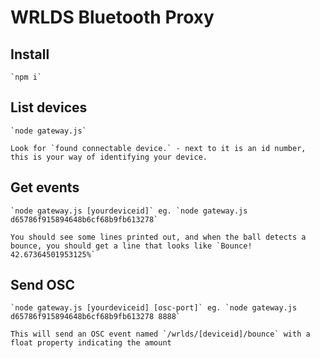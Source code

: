 # WRLDS Bluetooth Proxy

## Install

    `npm i`

## List devices

    `node gateway.js`

    Look for `found connectable device.` - next to it is an id number, this is your way of identifying your device.

## Get events

    `node gateway.js [yourdeviceid]` eg. `node gateway.js d65786f915894648b6cf68b9fb613278`

    You should see some lines printed out, and when the ball detects a bounce, you should get a line that looks like `Bounce! 42.67364501953125%`

## Send OSC

    `node gateway.js [yourdeviceid] [osc-port]` eg. `node gateway.js d65786f915894648b6cf68b9fb613278 8888`

    This will send an OSC event named `/wrlds/[deviceid]/bounce` with a float property indicating the amount
